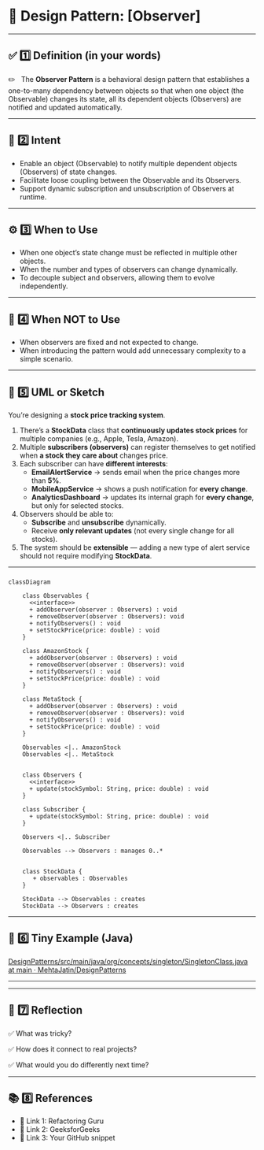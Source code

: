 # 📌 Design Pattern: [Observer]

---

## ✅ 1️⃣ Definition (in your words)

✏️   The **Observer Pattern** is a behavioral design pattern that establishes a one-to-many dependency between objects so that when one object (the Observable) changes its state, all its dependent objects (Observers) are notified and updated automatically.

---

## 🎯 2️⃣ Intent

- Enable an object (Observable) to notify multiple dependent objects (Observers) of state changes.
- Facilitate loose coupling between the Observable and its Observers.
- Support dynamic subscription and unsubscription of Observers at runtime.

---

## ⚙️ 3️⃣ When to Use

- When one object’s state change must be reflected in multiple other objects.
- When the number and types of observers can change dynamically.
- To decouple subject and observers, allowing them to evolve independently.

---

## 🚫 4️⃣ When NOT to Use

- When observers are fixed and not expected to change.
- When introducing the pattern would add unnecessary complexity to a simple scenario.

---

## 🧩 5️⃣ UML or Sketch

You’re designing a **stock price tracking system**.

1. There’s a **StockData** class that **continuously updates stock prices** for multiple companies (e.g., Apple, Tesla, Amazon).
2. Multiple **subscribers (observers)** can register themselves to get notified when **a stock they care about** changes price.
3. Each subscriber can have **different interests**:
    - **EmailAlertService** → sends email when the price changes more than **5%**.
    - **MobileAppService** → shows a push notification for **every change**.
    - **AnalyticsDashboard** → updates its internal graph for **every change**, but only for selected stocks.
4. Observers should be able to:
    - **Subscribe** and **unsubscribe** dynamically.
    - Receive **only relevant updates** (not every single change for all stocks).
5. The system should be **extensible** — adding a new type of alert service should not require modifying **StockData**.

---

### 

```mermaid
classDiagram

    class Observables {
      <<interface>>
      + addObserver(observer : Observers) : void
      + removeObserver(observer : Observers): void
      + notifyObservers() : void
      + setStockPrice(price: double) : void
    }
    
    class AmazonStock {
      + addObserver(observer : Observers) : void
      + removeObserver(observer : Observers): void
      + notifyObservers() : void
      + setStockPrice(price: double) : void
    }
    
    class MetaStock {
      + addObserver(observer : Observers) : void
      + removeObserver(observer : Observers): void
      + notifyObservers() : void
      + setStockPrice(price: double) : void
    }
    
    Observables <|.. AmazonStock
    Observables <|.. MetaStock
    
    
    class Observers {
      <<interface>>
      + update(stockSymbol: String, price: double) : void
    }
    
    class Subscriber {
      + update(stockSymbol: String, price: double) : void
    }
    
    Observers <|.. Subscriber
    
    Observables --> Observers : manages 0..*
    
    
    class StockData {
       + observables : Observables
    }
    
    StockData --> Observables : creates
    StockData --> Observers : creates

```

---

## 📝 6️⃣ Tiny Example (Java)

[DesignPatterns/src/main/java/org/concepts/singleton/SingletonClass.java at main · MehtaJatin/DesignPatterns](https://github.com/MehtaJatin/DesignPatterns/blob/main/src/main/java/org/concepts/singleton/SingletonClass.java)

---

---

## 🧠 7️⃣ Reflection

✅ What was tricky?

✅ How does it connect to real projects?

✅ What would you do differently next time?

---

## 📚 8️⃣ References

- 📖 Link 1: Refactoring Guru
- 📖 Link 2: GeeksforGeeks
- 📖 Link 3: Your GitHub snippet